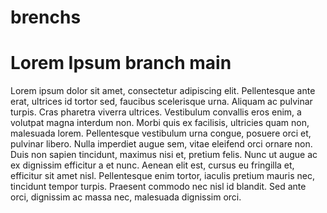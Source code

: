 # brenchs

# Lorem Ipsum branch main

Lorem ipsum dolor sit amet, consectetur adipiscing elit. Pellentesque ante erat, ultrices id tortor sed, faucibus scelerisque urna. Aliquam ac pulvinar turpis. Cras pharetra viverra ultrices. Vestibulum convallis eros enim, a volutpat magna interdum non. Morbi quis ex facilisis, ultricies quam non, malesuada lorem. Pellentesque vestibulum urna congue, posuere orci et, pulvinar libero. Nulla imperdiet augue sem, vitae eleifend orci ornare non. Duis non sapien tincidunt, maximus nisi et, pretium felis. Nunc ut augue ac ex dignissim efficitur a et nunc. Aenean elit est, cursus eu fringilla et, efficitur sit amet nisl. Pellentesque enim tortor, iaculis pretium mauris nec, tincidunt tempor turpis. Praesent commodo nec nisl id blandit. Sed ante orci, dignissim ac massa nec, malesuada dignissim orci.